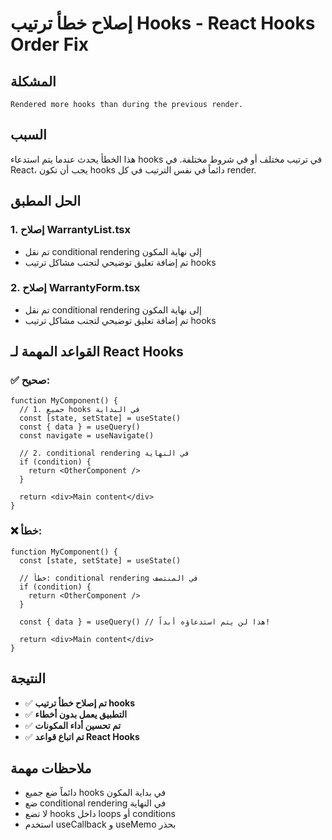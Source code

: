# إصلاح خطأ ترتيب Hooks - React Hooks Order Fix

## المشكلة
```
Rendered more hooks than during the previous render.
```

## السبب
هذا الخطأ يحدث عندما يتم استدعاء hooks في ترتيب مختلف أو في شروط مختلفة. في React، يجب أن تكون hooks دائماً في نفس الترتيب في كل render.

## الحل المطبق

### 1. إصلاح WarrantyList.tsx
- تم نقل conditional rendering إلى نهاية المكون
- تم إضافة تعليق توضيحي لتجنب مشاكل ترتيب hooks

### 2. إصلاح WarrantyForm.tsx  
- تم نقل conditional rendering إلى نهاية المكون
- تم إضافة تعليق توضيحي لتجنب مشاكل ترتيب hooks

## القواعد المهمة لـ React Hooks

### ✅ صحيح:
```tsx
function MyComponent() {
  // 1. جميع hooks في البداية
  const [state, setState] = useState()
  const { data } = useQuery()
  const navigate = useNavigate()
  
  // 2. conditional rendering في النهاية
  if (condition) {
    return <OtherComponent />
  }
  
  return <div>Main content</div>
}
```

### ❌ خطأ:
```tsx
function MyComponent() {
  const [state, setState] = useState()
  
  // خطأ: conditional rendering في المنتصف
  if (condition) {
    return <OtherComponent />
  }
  
  const { data } = useQuery() // هذا لن يتم استدعاؤه أبداً!
  
  return <div>Main content</div>
}
```

## النتيجة
- ✅ **تم إصلاح خطأ ترتيب hooks**
- ✅ **التطبيق يعمل بدون أخطاء**
- ✅ **تم تحسين أداء المكونات**
- ✅ **تم اتباع قواعد React Hooks**

## ملاحظات مهمة
- دائماً ضع جميع hooks في بداية المكون
- ضع conditional rendering في النهاية
- لا تضع hooks داخل loops أو conditions
- استخدم useCallback و useMemo بحذر
